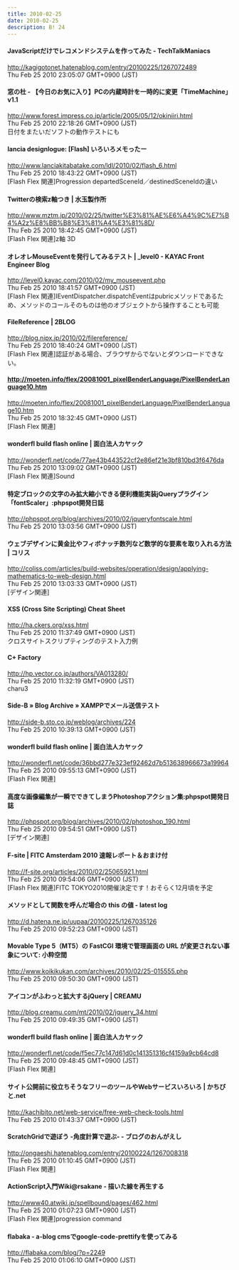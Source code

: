 ```yaml
---
title: 2010-02-25
date: 2010-02-25
description: B! 24
---
```


#### JavaScriptだけでレコメンドシステムを作ってみた - TechTalkManiacs
http://kagigotonet.hatenablog.com/entry/20100225/1267072489<br>
Thu Feb 25 2010 23:05:07 GMT+0900 (JST)<br>


#### 窓の杜 - 【今日のお気に入り】PCの内蔵時計を一時的に変更「TimeMachine」v1.1
http://www.forest.impress.co.jp/article/2005/05/12/okiniiri.html<br>
Thu Feb 25 2010 22:18:26 GMT+0900 (JST)<br>
日付をまたいだソフトの動作テストにも


#### lancia designlogue: [Flash] いろいろメモったー
http://www.lanciakitabatake.com/ldl/2010/02/flash_6.html<br>
Thu Feb 25 2010 18:43:22 GMT+0900 (JST)<br>
[Flash Flex 関連]Progression departedSceneId／destinedSceneIdの違い


#### Twitterの検索z軸つき | 水玉製作所
http://www.mztm.jp/2010/02/25/twitter%E3%81%AE%E6%A4%9C%E7%B4%A2z%E8%BB%B8%E3%81%A4%E3%81%8D/<br>
Thu Feb 25 2010 18:42:45 GMT+0900 (JST)<br>
[Flash Flex 関連]z軸 3D


#### オレオレMouseEventを発行してみるテスト | _level0 - KAYAC Front Engineer Blog
http://level0.kayac.com/2010/02/my_mouseevent.php<br>
Thu Feb 25 2010 18:41:57 GMT+0900 (JST)<br>
[Flash Flex 関連]IEventDispatcher.dispatchEventはpubricメソッドであるため、メソッドのコールそのものは他のオブジェクトから操作することも可能


#### FileReference | 2BLOG
http://blog.nipx.jp/2010/02/filereference/<br>
Thu Feb 25 2010 18:40:24 GMT+0900 (JST)<br>
[Flash Flex 関連]認証がある場合、ブラウザからでないとダウンロードできない。


#### http://moeten.info/flex/20081001_pixelBenderLanguage/PixelBenderLanguage10.htm
http://moeten.info/flex/20081001_pixelBenderLanguage/PixelBenderLanguage10.htm<br>
Thu Feb 25 2010 18:32:45 GMT+0900 (JST)<br>
[Flash Flex 関連]


#### wonderfl build flash online | 面白法人カヤック
http://wonderfl.net/code/77ae43b443522cf2e86ef21e3bf810bd3f6476da<br>
Thu Feb 25 2010 13:09:02 GMT+0900 (JST)<br>
[Flash Flex 関連]Sound


#### 特定ブロックの文字のみ拡大縮小できる便利機能実装jQueryプラグイン「fontScaler」:phpspot開発日誌
http://phpspot.org/blog/archives/2010/02/jqueryfontscale.html<br>
Thu Feb 25 2010 13:03:56 GMT+0900 (JST)<br>


####   ウェブデザインに黄金比やフィボナッチ数列など数学的な要素を取り入れる方法 | コリス
http://coliss.com/articles/build-websites/operation/design/applying-mathematics-to-web-design.html<br>
Thu Feb 25 2010 13:03:33 GMT+0900 (JST)<br>
[デザイン関連]


#### XSS (Cross Site Scripting) Cheat Sheet
http://ha.ckers.org/xss.html<br>
Thu Feb 25 2010 11:37:49 GMT+0900 (JST)<br>
クロスサイトスクリプティングのテスト入力例


#### C+ Factory
http://hp.vector.co.jp/authors/VA013280/<br>
Thu Feb 25 2010 11:32:19 GMT+0900 (JST)<br>
charu3


#### Side-B  » Blog Archive   » XAMPPでメール送信テスト
http://side-b.sto.co.jp/weblog/archives/224<br>
Thu Feb 25 2010 10:39:13 GMT+0900 (JST)<br>


#### wonderfl build flash online | 面白法人カヤック
http://wonderfl.net/code/36bbd277e323ef92462d7b513638966673a19964<br>
Thu Feb 25 2010 09:55:13 GMT+0900 (JST)<br>
[Flash Flex 関連]


#### 高度な画像編集が一瞬でできてしまうPhotoshopアクション集:phpspot開発日誌
http://phpspot.org/blog/archives/2010/02/photoshop_190.html<br>
Thu Feb 25 2010 09:54:51 GMT+0900 (JST)<br>
[デザイン関連]


#### F-site | FITC Amsterdam 2010 速報レポート＆おまけ付
http://f-site.org/articles/2010/02/25065921.html<br>
Thu Feb 25 2010 09:54:06 GMT+0900 (JST)<br>
[Flash Flex 関連]FITC TOKYO2010開催決定です！おそらく12月頃を予定


####  メソッドとして関数を呼んだ場合の this の値 - latest log
http://d.hatena.ne.jp/uupaa/20100225/1267035126<br>
Thu Feb 25 2010 09:52:23 GMT+0900 (JST)<br>


#### Movable Type 5（MT5）の FastCGI 環境で管理画面の URL が変更されない事象について: 小粋空間
http://www.koikikukan.com/archives/2010/02/25-015555.php<br>
Thu Feb 25 2010 09:50:30 GMT+0900 (JST)<br>


#### アイコンがふわっと拡大するjQuery | CREAMU
http://blog.creamu.com/mt/2010/02/jquery_34.html<br>
Thu Feb 25 2010 09:49:35 GMT+0900 (JST)<br>


#### wonderfl build flash online | 面白法人カヤック
http://wonderfl.net/code/f5ec77c147d61d0c141351316cf4159a9cb64cd8<br>
Thu Feb 25 2010 09:48:45 GMT+0900 (JST)<br>
[Flash Flex 関連]


#### サイト公開前に役立ちそうなフリーのツールやWebサービスいろいろ | かちびと.net
http://kachibito.net/web-service/free-web-check-tools.html<br>
Thu Feb 25 2010 01:43:37 GMT+0900 (JST)<br>


#### ScratchGridで遊ぼう -角度計算で遊ぶ- - ブログのおんがえし
http://ongaeshi.hatenablog.com/entry/20100224/1267008318<br>
Thu Feb 25 2010 01:10:45 GMT+0900 (JST)<br>
[Flash Flex 関連]


#### ActionScript入門Wiki@rsakane - 描いた線を再生する
http://www40.atwiki.jp/spellbound/pages/462.html<br>
Thu Feb 25 2010 01:07:23 GMT+0900 (JST)<br>
[Flash Flex 関連]progression command


#### flabaka - a-blog cmsでgoogle-code-prettifyを使ってみる
http://flabaka.com/blog/?p=2249<br>
Thu Feb 25 2010 01:06:10 GMT+0900 (JST)<br>


